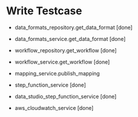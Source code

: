 # Write Testcase

- data_formats_repository.get_data_format [done]
- data_formats_service.get_data_format [done]
- workflow_repository.get_workflow [done]
- workflow_service.get_workflow [done]

- mapping_service.publish_mapping
- step_function_service [done]
- data_studio_step_function_service [done]
- aws_cloudwatch_service [done]
